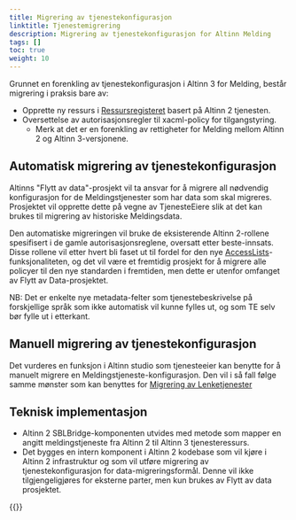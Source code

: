 ```yaml
---
title: Migrering av tjenestekonfigurasjon
linktitle: Tjenestemigrering
description: Migrering av tjenestekonfigurasjon for Altinn Melding
tags: []
toc: true
weight: 10
---
```


Grunnet en forenkling av tjenestekonfigurasjon i Altinn 3 for Melding, består migrering i praksis bare av:

- Opprette ny ressurs i [Ressursregisteret](../../../authorization/what-do-you-get/resourceregistry) basert på Altinn 2 tjenesten.
- Oversettelse av autorisasjonsregler til xacml-policy for tilgangstyring.
  - Merk at det er en forenkling av rettigheter for Melding mellom Altinn 2 og Altinn 3-versjonene.

## Automatisk migrering av tjenestekonfigurasjon

Altinns "Flytt av data"-prosjekt vil ta ansvar for å migrere all nødvendig konfigurasjon for de Meldingstjenester som har data som skal migreres.
Prosjektet vil opprette dette på vegne av TjenesteEiere slik at det kan brukes til migrering av historiske Meldingsdata.

Den automatiske migreringen vil bruke de eksisterende Altinn 2-rollene spesifisert i de gamle autorisasjonsreglene, oversatt etter beste-innsats.
Disse rollene vil etter hvert bli faset ut til fordel for den nye [AccessLists](../../../authorization/what-do-you-get/resourceregistry/rrr/#access-lists)-funksjonaliteten, og det vil være et fremtidig prosjekt for å migrere alle policyer til den nye standarden i fremtiden, men dette er utenfor omfanget av Flytt av Data-prosjektet.

NB: Det er enkelte nye metadata-felter som tjenestebeskrivelse på forskjellige språk som ikke automatisk vil kunne fylles ut, og som TE selv bør fylle ut i etterkant.

## Manuell migrering av tjenestekonfigurasjon

Det vurderes en funksjon i Altinn studio som tjenesteeier kan benytte for å manuelt migrere en Meldingstjeneste-konfigurasjon.
Den vil i så fall følge samme mønster som kan benyttes for [Migrering av Lenketjenester](../../../authorization/what-do-you-get/resourceregistry/migration/)

## Teknisk implementasjon

- Altinn 2 SBLBridge-komponenten utvides med metode som mapper en angitt meldingstjeneste fra Altinn 2 til Altinn 3 tjenesteressurs.
- Det bygges en intern komponent i Altinn 2 kodebase som vil kjøre i Altinn 2 infrastruktur og som vil utføre migrering av tjenestekonfigurasjon for data-migreringsformål.
  Denne vil ikke tilgjengeligjøres for eksterne parter, men kun brukes av Flytt av data prosjektet.

{{<children />}}
